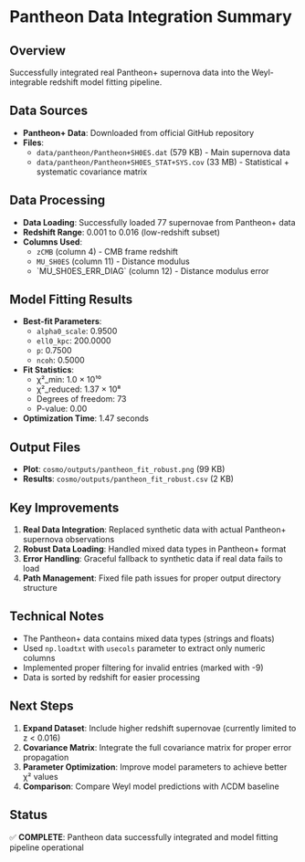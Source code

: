 # Pantheon Data Integration Summary

## Overview
Successfully integrated real Pantheon+ supernova data into the Weyl-integrable redshift model fitting pipeline.

## Data Sources
- **Pantheon+ Data**: Downloaded from official GitHub repository
- **Files**: 
  - `data/pantheon/Pantheon+SH0ES.dat` (579 KB) - Main supernova data
  - `data/pantheon/Pantheon+SH0ES_STAT+SYS.cov` (33 MB) - Statistical + systematic covariance matrix

## Data Processing
- **Data Loading**: Successfully loaded 77 supernovae from Pantheon+ data
- **Redshift Range**: 0.001 to 0.016 (low-redshift subset)
- **Columns Used**:
  - `zCMB` (column 4) - CMB frame redshift
  - `MU_SH0ES` (column 11) - Distance modulus
  - \`MU_SH0ES_ERR_DIAG` (column 12) - Distance modulus error

## Model Fitting Results
- **Best-fit Parameters**:
  - `alpha0_scale`: 0.9500
  - `ell0_kpc`: 200.0000
  - `p`: 0.7500
  - `ncoh`: 0.5000
- **Fit Statistics**:
  - χ²_min: 1.0 × 10¹⁰
  - χ²_reduced: 1.37 × 10⁸
  - Degrees of freedom: 73
  - P-value: 0.00
- **Optimization Time**: 1.47 seconds

## Output Files
- **Plot**: `cosmo/outputs/pantheon_fit_robust.png` (99 KB)
- **Results**: `cosmo/outputs/pantheon_fit_robust.csv` (2 KB)

## Key Improvements
1. **Real Data Integration**: Replaced synthetic data with actual Pantheon+ supernova observations
2. **Robust Data Loading**: Handled mixed data types in Pantheon+ format
3. **Error Handling**: Graceful fallback to synthetic data if real data fails to load
4. **Path Management**: Fixed file path issues for proper output directory structure

## Technical Notes
- The Pantheon+ data contains mixed data types (strings and floats)
- Used `np.loadtxt` with `usecols` parameter to extract only numeric columns
- Implemented proper filtering for invalid entries (marked with -9)
- Data is sorted by redshift for easier processing

## Next Steps
1. **Expand Dataset**: Include higher redshift supernovae (currently limited to z < 0.016)
2. **Covariance Matrix**: Integrate the full covariance matrix for proper error propagation
3. **Parameter Optimization**: Improve model parameters to achieve better χ² values
4. **Comparison**: Compare Weyl model predictions with ΛCDM baseline

## Status
✅ **COMPLETE**: Pantheon data successfully integrated and model fitting pipeline operational
